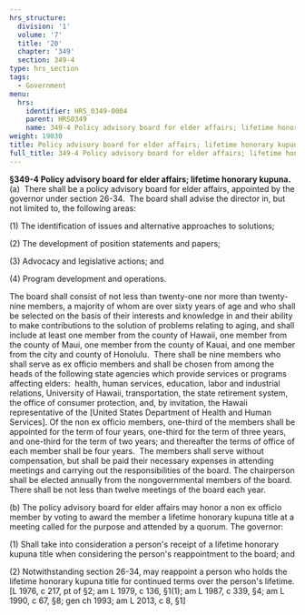 ```yaml
---
hrs_structure:
  division: '1'
  volume: '7'
  title: '20'
  chapter: '349'
  section: 349-4
type: hrs_section
tags:
  - Government
menu:
  hrs:
    identifier: HRS_0349-0004
    parent: HRS0349
    name: 349-4 Policy advisory board for elder affairs; lifetime honorary kupuna
weight: 19030
title: Policy advisory board for elder affairs; lifetime honorary kupuna
full_title: 349-4 Policy advisory board for elder affairs; lifetime honorary kupuna
---
```

**§349-4 Policy advisory board for elder affairs; lifetime honorary kupuna.**  (a)  There shall be a policy advisory board for elder affairs, appointed by the governor under section 26-34.  The board shall advise the director in, but not limited to, the following areas:

(1) The identification of issues and alternative approaches to solutions;

(2) The development of position statements and papers;

(3) Advocacy and legislative actions; and

(4) Program development and operations.

The board shall consist of not less than twenty-one nor more than twenty-nine members, a majority of whom are over sixty years of age and who shall be selected on the basis of their interests and knowledge in and their ability to make contributions to the solution of problems relating to aging, and shall include at least one member from the county of Hawaii, one member from the county of Maui, one member from the county of Kauai, and one member from the city and county of Honolulu.  There shall be nine members who shall serve as ex officio members and shall be chosen from among the heads of the following state agencies which provide services or programs affecting elders:  health, human services, education, labor and industrial relations, University of Hawaii, transportation, the state retirement system, the office of consumer protection, and, by invitation, the Hawaii representative of the [United States Department of Health and Human Services]. Of the non ex officio members, one-third of the members shall be appointed for the term of four years, one-third for the term of three years, and one-third for the term of two years; and thereafter the terms of office of each member shall be four years.  The members shall serve without compensation, but shall be paid their necessary expenses in attending meetings and carrying out the responsibilities of the board. The chairperson shall be elected annually from the nongovernmental members of the board. There shall be not less than twelve meetings of the board each year.

(b) The policy advisory board for elder affairs may honor a non ex officio member by voting to award the member a lifetime honorary kupuna title at a meeting called for the purpose and attended by a quorum. The governor:

(1) Shall take into consideration a person's receipt of a lifetime honorary kupuna title when considering the person's reappointment to the board; and

(2) Notwithstanding section 26-34, may reappoint a person who holds the lifetime honorary kupuna title for continued terms over the person's lifetime. [L 1976, c 217, pt of §2; am L 1979, c 136, §1(1); am L 1987, c 339, §4; am L 1990, c 67, §8; gen ch 1993; am L 2013, c 8, §1]